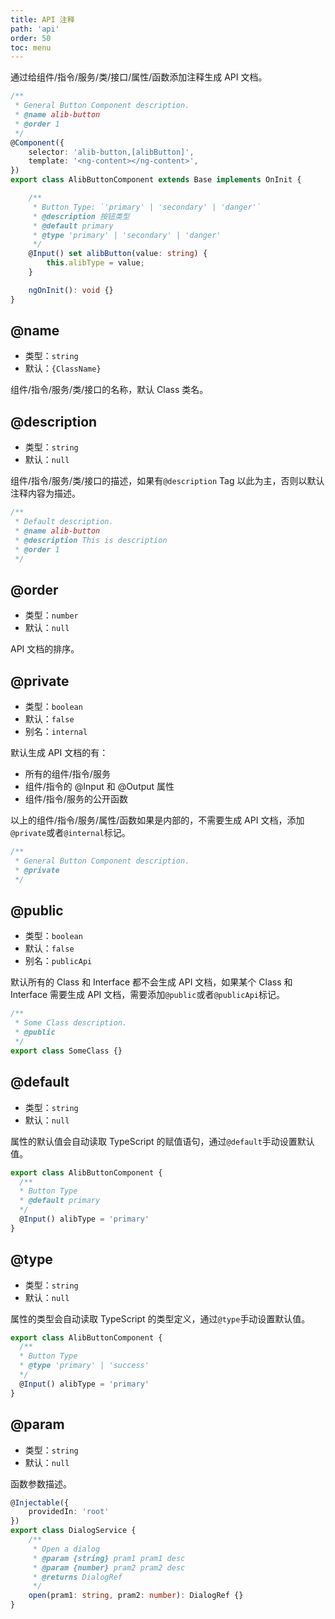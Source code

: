 ```yaml
---
title: API 注释
path: 'api'
order: 50
toc: menu
---
```


通过给组件/指令/服务/类/接口/属性/函数添加注释生成 API 文档。

```ts
/**
 * General Button Component description.
 * @name alib-button
 * @order 1
 */
@Component({
    selector: 'alib-button,[alibButton]',
    template: '<ng-content></ng-content>',
})
export class AlibButtonComponent extends Base implements OnInit {

    /**
     * Button Type: `'primary' | 'secondary' | 'danger'`
     * @description 按钮类型
     * @default primary
     * @type 'primary' | 'secondary' | 'danger'
     */
    @Input() set alibButton(value: string) {
        this.alibType = value;
    }

    ngOnInit(): void {}
}


```

## @name

- 类型：`string`
- 默认：`{ClassName}`

组件/指令/服务/类/接口的名称，默认 Class 类名。

## @description

- 类型：`string`
- 默认：`null`

组件/指令/服务/类/接口的描述，如果有`@description` Tag 以此为主，否则以默认注释内容为描述。

```ts
/**
 * Default description.
 * @name alib-button
 * @description This is description
 * @order 1
 */
```

## @order

- 类型：`number`
- 默认：`null`

API 文档的排序。

## @private

- 类型：`boolean`
- 默认：`false`
- 别名：`internal`

默认生成 API 文档的有：
- 所有的组件/指令/服务
- 组件/指令的 @Input 和 @Output 属性
- 组件/指令/服务的公开函数

以上的组件/指令/服务/属性/函数如果是内部的，不需要生成 API 文档，添加`@private`或者`@internal`标记。

```ts
/**
 * General Button Component description.
 * @private 
 */
```

## @public

- 类型：`boolean`
- 默认：`false`
- 别名：`publicApi`

默认所有的 Class 和 Interface 都不会生成 API 文档，如果某个 Class 和 Interface 需要生成 API 文档，需要添加`@public`或者`@publicApi`标记。

```ts
/**
 * Some Class description.
 * @public 
 */
export class SomeClass {}
```

## @default

- 类型：`string`
- 默认：`null`

属性的默认值会自动读取 TypeScript 的赋值语句，通过`@default`手动设置默认值。

```ts
export class AlibButtonComponent {
  /**
  * Button Type
  * @default primary
  */
  @Input() alibType = 'primary'
}
```

## @type

- 类型：`string`
- 默认：`null`

属性的类型会自动读取 TypeScript 的类型定义，通过`@type`手动设置默认值。

```ts
export class AlibButtonComponent {
  /**
  * Button Type
  * @type 'primary' | 'success'
  */
  @Input() alibType = 'primary'
}
```

## @param

- 类型：`string`
- 默认：`null`

函数参数描述。

```ts
@Injectable({
    providedIn: 'root'
})
export class DialogService {
    /**
     * Open a dialog
     * @param {string} pram1 pram1 desc
     * @param {number} pram2 pram2 desc
     * @returns DialogRef
     */
    open(pram1: string, pram2: number): DialogRef {}
}
```
